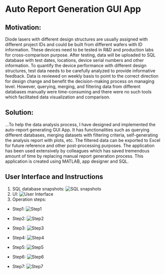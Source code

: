 # Auto Report Generation GUI App

## Motivation:

Diode lasers with different design structures are usually assigned with different project IDs and could be built from different wafers with ID information.  These devices need to be tested in R&D and production labs for cross-comparison purpose. After testing, data will be uploaded to SQL database with test dates, locations, device serial numbers and other information. To quantify the device performance with different design structures, test data needs to be carefully analyzed to provide informative feedback. Data is reviewed on weekly basis to point to the correct direction for design change and benefit the decision-making process on managing level. However, querying, merging, and filtering data from different databases manually were time-consuming and there were no such tools which facilitated data visualization and comparison. 

## Solution:
...To help the data analysis process, I have designed and implemented the auto-report generating GUI App. It has functionalities such as querying different databases, merging datasets with filtering criteria, self-generating the analysis report with plots, etc. The filtered data can be exported to Excel for future reference and other post-processing purposes. The application has been used extensively by colleagues which has saved tremendous amount of time by replacing manual report generation process.  This application is created using MATLAB, app designer and SQL. 

## User Interface and Instructions
1. SQL database snapshots:
![SQL snapshots](./img/SQL_snapshots.PNG "SQL database snapshots")
2. UI:
![User Interface](./img/UI.PNG "User interface")
3. Operation steps: 
* Step1:
![Step1](./img/step1.PNG "Step1")

* Step2: 
![Step2](./img/step2.PNG "Step2")

* Step3:
![Step3](./img/step3.PNG "Step3")

* Step4: 
![Step4](./img/step4.PNG "Step4")

* Step5: 
![Step5](./img/step5.PNG "Step5")

* Step6: 
![Step6](./img/step6.PNG "Step6")

* Step7: 
![Step7](./img/step7.PNG "Step7")
